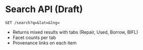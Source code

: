# Search API (Draft)

`GET /search?q=&lat=&lng=`

- Returns mixed results with tabs (Repair, Used, Borrow, BIFL)
- Facet counts per tab
- Provenance links on each item

